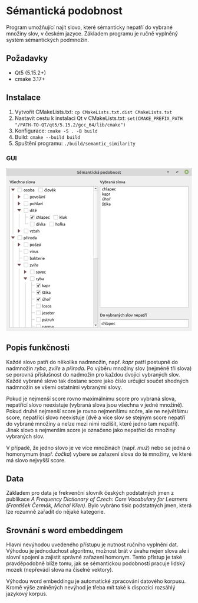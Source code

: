 # Sémantická podobnost

Program umožňující najít slovo, které sémanticky nepatří do vybrané množiny slov, v českém jazyce.
Základem programu je ručně vyplněný systém sémantických podmnožin.

## Požadavky

- Qt5 (5.15.2+)
- cmake 3.17+

## Instalace

1. Vytvořit CMakeLists.txt: `cp CMakeLists.txt.dist CMakeLists.txt`
1. Nastavit cestu k instalaci Qt v CMakeLists.txt: `set(CMAKE_PREFIX_PATH "/PATH-TO-QT/qt5/5.15.2/gcc_64/lib/cmake")`
2. Konfigurace: `cmake -S . -B build`
3. Build: `cmake --build build`
4. Spuštění programu: `./build/semantic_similarity`

### GUI

![semantic similarity gui](semantic_similarity_gui.png)

## Popis funkčnosti

Každé slovo patří do několika nadmnožin, např. *kapr* patří postupně
do nadmnožin *ryba*, *zvíře* a *příroda*. Po výběru množiny slov (nejméně tři slova)
se porovná příslušnost do nadmožin pro každou dvojici vybraných slov.
Každé vybrané slovo tak dostane score jako číslo určující součet shodných nadmnožin
se všemi ostatními vybranými slovy.

Pokud je nejmenší score rovno maximálnímu score pro vybraná slova, nepatřící slovo neexistuje
(vybraná slova jsou všechna v jedné množině).
Pokud druhé nejmenší score je rovno nejmenšímu scóre, ale ne největšímu score, nepatřící slovo neexistuje
(dvě a více slov se stejným score nepatří do vybrané množiny a nelze mezi nimi rozlišit, které jedno
tam nepatří). 
Jinak slovo s nejmenším score je označeno jako nepatřící do množiny vybraných slov.

V případě, že jedno slovo je ve více množinách (např. *muž*) nebo se jedná o homonymum (např. *čočka*)
vybere se zařazení slova do té množiny, ve které má slovo nejvyšší score.

## Data

Základem pro data je frekvenční slovník českých podstatných jmen z publikace 
*A Frequency Dictionary of Czech: Core Vocabulary for Learners (František Čermák, Michal Křen)*.
Bylo vybráno tisíc podstatných jmen, která lze rozumně zařadit do nějaké kategorie.

## Srovnání s word embeddingem

Hlavní nevýhodou uvedeného přístupu je nutnost ručního vyplnění dat.
Výhodou je jednoduchost algoritmu, možnost brát v úvahu nejen slova ale i slovní spojení
a zajistit správné zařazení homonym. Tento přístup je také pravděpodobně blíže tomu,
jak se sémantickou podobností pracuje lidský mozek (nepřevádí slova na číselné vektory).

Výhodou word embeddingu je automatické zpracování datového korpusu.
Kromě výše zmíněných nevýhod je třeba mít také k dispozici rozsáhlý jazykový korpus.